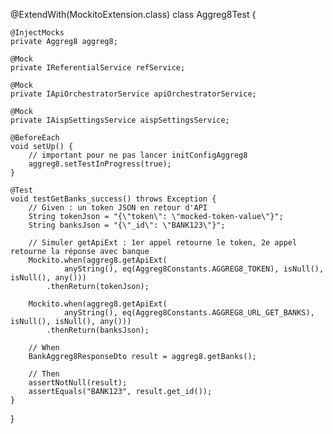 @ExtendWith(MockitoExtension.class)
class Aggreg8Test {

    @InjectMocks
    private Aggreg8 aggreg8;

    @Mock
    private IReferentialService refService;

    @Mock
    private IApiOrchestratorService apiOrchestratorService;

    @Mock
    private IAispSettingsService aispSettingsService;

    @BeforeEach
    void setUp() {
        // important pour ne pas lancer initConfigAggreg8
        aggreg8.setTestInProgress(true);
    }

    @Test
    void testGetBanks_success() throws Exception {
        // Given : un token JSON en retour d'API
        String tokenJson = "{\"token\": \"mocked-token-value\"}";
        String banksJson = "{\"_id\": \"BANK123\"}";

        // Simuler getApiExt : 1er appel retourne le token, 2e appel retourne la réponse avec banque
        Mockito.when(aggreg8.getApiExt(
                anyString(), eq(Aggreg8Constants.AGGREG8_TOKEN), isNull(), isNull(), any()))
            .thenReturn(tokenJson);

        Mockito.when(aggreg8.getApiExt(
                anyString(), eq(Aggreg8Constants.AGGREG8_URL_GET_BANKS), isNull(), isNull(), any()))
            .thenReturn(banksJson);

        // When
        BankAggreg8ResponseDto result = aggreg8.getBanks();

        // Then
        assertNotNull(result);
        assertEquals("BANK123", result.get_id());
    }
}